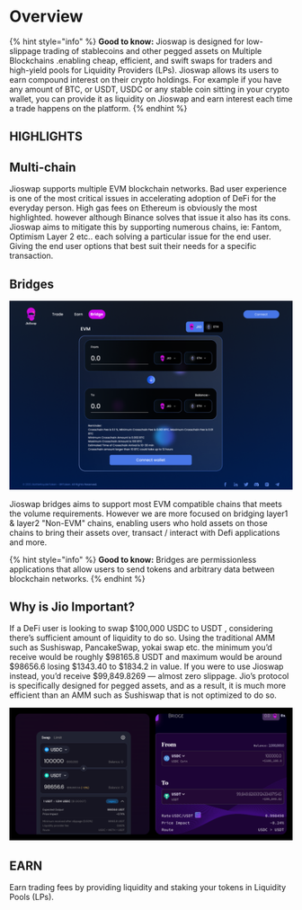 # Overview



{% hint style="info" %}
**Good to know:** Jioswap is designed for low-slippage trading of stablecoins and other pegged assets on Multiple Blockchains .enabling cheap, efficient, and swift swaps for traders and high-yield pools for Liquidity Providers (LPs). Jioswap allows its users to earn compound interest on their crypto holdings. For example if you have any amount of BTC, or USDT, USDC or any stable coin sitting  in your crypto wallet, you can provide it as liquidity on Jioswap and earn interest each time a trade happens on the platform.&#x20;
{% endhint %}

## HIGHLIGHTS

## Multi-chain

Jioswap supports multiple EVM blockchain networks. Bad user experience is one of the most critical issues in accelerating adoption of DeFi for the everyday person. High gas fees on Ethereum is obviously the most highlighted. however although Binance solves that issue it also has its cons. Jioswap aims to mitigate this by supporting numerous chains, ie: Fantom, Optimism Layer 2 etc.. each solving a particular issue for the end user. Giving the end user options that best suit  their needs for a specific transaction.

## Bridges

![](<.gitbook/assets/Bridge page.png>)

Jioswap bridges aims to support most EVM compatible chains that meets the volume requirements. However we are more focused on bridging layer1 & layer2 "Non-EVM" chains, enabling users who hold assets on those chains to bring their assets over, transact / interact with Defi applications and more.

{% hint style="info" %}
**Good to know:** Bridges are permissionless applications that allow users to send tokens and arbitrary data between blockchain networks.
{% endhint %}

## Why is Jio Important?

If a DeFi user is looking to swap $100,000 USDC to USDT , considering there’s sufficient amount of liquidity to do so. Using the traditional AMM such as Sushiswap, PancakeSwap, yokai swap etc. the minimum you’d receive would be roughly $98165.8 USDT and maximum would be around $98656.6 losing $1343.40 to $1834.2 in value. If you were to use Jioswap instead, you’d receive $99,849.8269 — almost zero slippage. Jio’s protocol is specifically designed for pegged assets, and as a result, it is much more efficient than an AMM such as Sushiswap that is not optimized to do so.

![SWAPPING $100,000.00 USDC -> USDT ON SUSHI SWAP (on the LEFT) / SWAPPING $100,000.00 USDC -> USDT ON Jioswap(On the RIGHT)](.gitbook/assets/compare-jio-sushi.png)



## EARN

Earn trading fees by providing liquidity and staking your tokens in Liquidity Pools (LPs).

